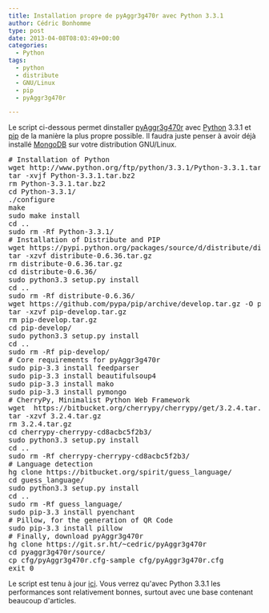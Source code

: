 ```yaml
---
title: Installation propre de pyAggr3g470r avec Python 3.3.1
author: Cédric Bonhomme
type: post
date: 2013-04-08T08:03:49+00:00
categories:
  - Python
tags:
  - python
  - distribute
  - GNU/Linux
  - pip
  - pyAggr3g470r

---
```

Le script ci-dessous permet dinstaller [pyAggr3g470r][1] avec [Python][2] 3.3.1 et [pip][3] de la manière la plus propre possible. Il faudra juste penser à avoir déjà installé [MongoDB][4] sur votre distribution GNU/Linux.

<pre class="brush:bash"># Installation of Python
wget http://www.python.org/ftp/python/3.3.1/Python-3.3.1.tar.bz2
tar -xvjf Python-3.3.1.tar.bz2
rm Python-3.3.1.tar.bz2
cd Python-3.3.1/
./configure
make
sudo make install
cd ..
sudo rm -Rf Python-3.3.1/
# Installation of Distribute and PIP
wget https://pypi.python.org/packages/source/d/distribute/distribute-0.6.36.tar.gz
tar -xzvf distribute-0.6.36.tar.gz
rm distribute-0.6.36.tar.gz
cd distribute-0.6.36/
sudo python3.3 setup.py install
cd ..
sudo rm -Rf distribute-0.6.36/
wget https://github.com/pypa/pip/archive/develop.tar.gz -O pip-develop.tar.gz
tar -xzvf pip-develop.tar.gz
rm pip-develop.tar.gz
cd pip-develop/
sudo python3.3 setup.py install
cd ..
sudo rm -Rf pip-develop/
# Core requirements for pyAggr3g470r
sudo pip-3.3 install feedparser
sudo pip-3.3 install beautifulsoup4
sudo pip-3.3 install mako
sudo pip-3.3 install pymongo
# CherryPy, Minimalist Python Web Framework
wget  https://bitbucket.org/cherrypy/cherrypy/get/3.2.4.tar.gz
tar -xzvf 3.2.4.tar.gz
rm 3.2.4.tar.gz
cd cherrypy-cherrypy-cd8acbc5f2b3/
sudo python3.3 setup.py install
cd ..
sudo rm -Rf cherrypy-cherrypy-cd8acbc5f2b3/
# Language detection
hg clone https://bitbucket.org/spirit/guess_language/
cd guess_language/
sudo python3.3 setup.py install
cd ..
sudo rm -Rf guess_language/
sudo pip-3.3 install pyenchant
# Pillow, for the generation of QR Code
sudo pip-3.3 install pillow
# Finally, download pyAggr3g470r
hg clone https://git.sr.ht/~cedric/pyAggr3g470r
cd pyaggr3g470r/source/
cp cfg/pyAggr3g470r.cfg-sample cfg/pyAggr3g470r.cfg
exit 0
</pre>

Le script est tenu à jour [ici][5]. Vous verrez qu'avec Python 3.3.1 les performances sont relativement bonnes, surtout avec une base contenant beaucoup d'articles.

 [1]: https://git.sr.ht/~cedric/pyAggr3g470r
 [2]: http://www.python.org/
 [3]: https://en.wikipedia.org/wiki/Pip_(Python)
 [4]: http://www.mongodb.org/
 [5]: https://pyaggr3g470r.readthedocs.org/en/latest/#script-of-installation